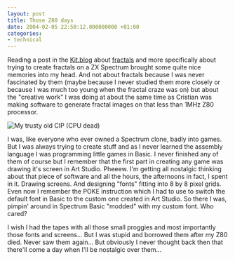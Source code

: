 ```yaml
---
layout: post
title: Those Z80 days
date: 2004-02-05 22:50:12.000000000 +01:00
categories:
- technical
---
```

Reading a post in the [Kit.blog](http://homepage.mac.com/cpaul/iblog/index.html) about [fractals](http://homepage.mac.com/cpaul/iblog/C1156848003/E1870687037/index.html "Google celebrating Gaston Maurice Julia") and more specifically about trying to create fractals on a ZX Spectrum brought some quite nice memories into my head. And not about fractals because I was never fascinated by them (maybe because I never studied them more closely or because I was much too young when the fractal craze was on) but about the "creative work" I was doing at about the same time as Cristian was making software to generate fractal images on that less than 1MHz Z80 processor.

![My trusty old CIP (CPU dead)](https://content.rusiczki.net/blogpics/electronica_cip.jpg)

I was, like everyone who ever owned a Spectrum clone, badly into games. But I was always trying to create stuff and as I never learned the assembly language I was programming little games in Basic. I never finished any of them of course but I remember that the first part in creating any game was drawing it's screen in Art Studio. Pheeew. I'm getting all nostalgic thinking about that piece of software and all the hours, the afternoons in fact, I spent in it. Drawing screens. And designing "fonts" fitting into 8 by 8 pixel grids. Even now I remember the POKE instruction which I had to use to switch the default font in Basic to the custom one created in Art Studio. So there I was, pimpin' around in Spectrum Basic "modded" with my custom font. Who cared?

I wish I had the tapes with all those small proggies and most importantly those fonts and screens... But I was stupid and borrowed them after my Z80 died. Never saw them again... But obviously I never thought back then that there'll come a day when I'll be nostalgic over them...
